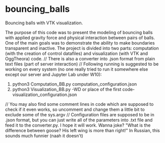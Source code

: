 # bouncing_balls
Bouncing balls with VTK visualization.

The purpose of this code was to present the modeling of bouncing balls with applied gravity force and physical interaction between pairs of balls.
One of the main goals was to demonstrate the ability to make boundaries transparent and inactive.
The project is divided into two parts: computation (with the creation of control datafiles) and visualization (with VTK and OggTheora) code.
// There is also a converter into .json format from plain text files (part of server interaction) //
Following running is suggested to be working on every system (no one really tried to run it somewhere else except our server and Jupyter Lab under W10):
1) python3 Computation_BB.py computation_configuration.json
2) python3 Visualization_BB.py -WD or place of the first code- visualization_configuration.json

// You may also find some comment lines in code which are supposed to check if it even works, so uncomment and change them a little bit to exclude some of the sys.argv //
Configuration files are supposed to be in .json format, but you can just write all of the parameters into .txt file and feed it to the converter.py.
I hope it will work.
Wanna joke? 
"What is the difference between goose? His left wing is more than right!"
 In Russian, this sounds much funnier (naah it doesn't)
